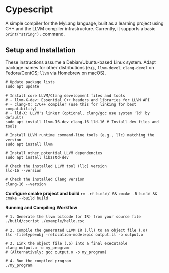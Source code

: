# Cypescript

A simple compiler for the MyLang language, built as a learning project using C++ and the LLVM compiler infrastructure. Currently, it supports a basic `print("string");` command.

## Setup and Installation

These instructions assume a Debian/Ubuntu-based Linux system. Adapt package names for other distributions (e.g., `llvm-devel`, `clang-devel` on Fedora/CentOS; `llvm` via Homebrew on macOS).

```
# Update package lists
sudo apt update

# Install core LLVM/Clang development files and tools
# - llvm-X-dev: Essential C++ headers and libraries for LLVM API
# - clang-X: C/C++ compiler (use this for linking for best compatibility)
# - lld-X: LLVM's linker (optional, clang/gcc use system 'ld' by default)
sudo apt install llvm-16-dev clang-16 lld-16 # Install dev files and tools

# Install LLVM runtime command-line tools (e.g., llc) matching the version
sudo apt install llvm

# Install other potential LLVM dependencies
sudo apt install libzstd-dev

# Check the installed LLVM tool (llc) version
llc-16 --version

# Check the installed Clang version
clang-16 --version
```

**Configure cmake project and build**
```rm -rf build/ && cmake -B build && cmake --build build```

**Running and Compiling Workflow**
```
# 1. Generate the llvm bitcode (or IR) from your source file
./build/cscript ./example/hello.csc

# 2. Compile the generated LLVM IR (.ll) to an object file (.o)
llc -filetype=obj -relocation-model=pic output.ll -o output.o

# 3. Link the object file (.o) into a final executable
clang output.o -o my_program
# (Alternatively: gcc output.o -o my_program)

# 4. Run the compiled program
./my_program
```